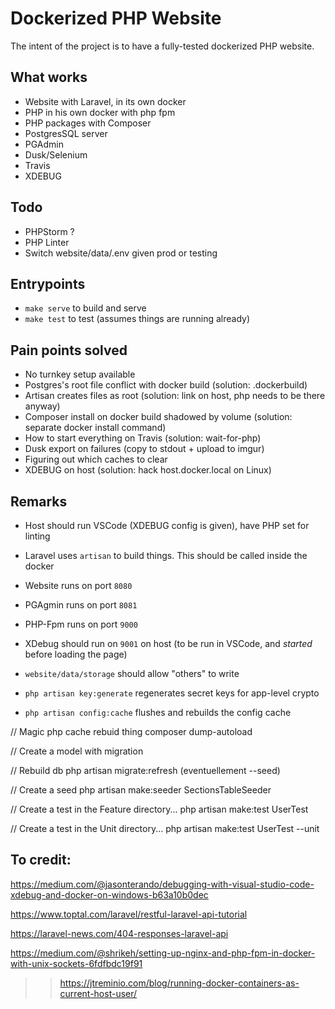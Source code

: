 # Dockerized PHP Website

The intent of the project is to have a fully-tested dockerized PHP website.

## What works

- Website with Laravel, in its own docker
- PHP in his own docker with php fpm
- PHP packages with Composer
- PostgresSQL server
- PGAdmin
- Dusk/Selenium
- Travis
- XDEBUG

## Todo

- PHPStorm ?
- PHP Linter
- Switch website/data/.env given prod or testing

## Entrypoints

- `make serve` to build and serve
- `make test` to test (assumes things are running already)

## Pain points solved

- No turnkey setup available
- Postgres's root file conflict with docker build (solution: .dockerbuild)
- Artisan creates files as root (solution: link on host, php needs to be there anyway)
- Composer install on docker build shadowed by volume (solution: separate docker install command)
- How to start everything on Travis (solution: wait-for-php)
- Dusk export on failures (copy to stdout + upload to imgur)
- Figuring out which caches to clear
- XDEBUG on host (solution: hack host.docker.local on Linux)

## Remarks

- Host should run VSCode (XDEBUG config is given), have PHP set for linting

- Laravel uses `artisan` to build things. This should be called inside the docker

- Website runs on port `8080`
- PGAgmin runs on port `8081`
- PHP-Fpm runs on port `9000`
- XDebug should run on `9001` on host (to be run in VSCode, and *started* before loading the page)

- `website/data/storage` should allow "others" to write

- `php artisan key:generate` regenerates secret keys for app-level crypto
- `php artisan config:cache` flushes and rebuilds the config cache

// Magic php cache rebuid thing
composer dump-autoload

// Create a model with migration


// Rebuild db
php artisan migrate:refresh (eventuellement --seed)

// Create a seed
php artisan make:seeder SectionsTableSeeder


// Create a test in the Feature directory...
php artisan make:test UserTest

// Create a test in the Unit directory...
php artisan make:test UserTest --unit

## To credit:

https://medium.com/@jasonterando/debugging-with-visual-studio-code-xdebug-and-docker-on-windows-b63a10b0dec

https://www.toptal.com/laravel/restful-laravel-api-tutorial

https://laravel-news.com/404-responses-laravel-api

https://medium.com/@shrikeh/setting-up-nginx-and-php-fpm-in-docker-with-unix-sockets-6fdfbdc19f91

>> https://jtreminio.com/blog/running-docker-containers-as-current-host-user/


